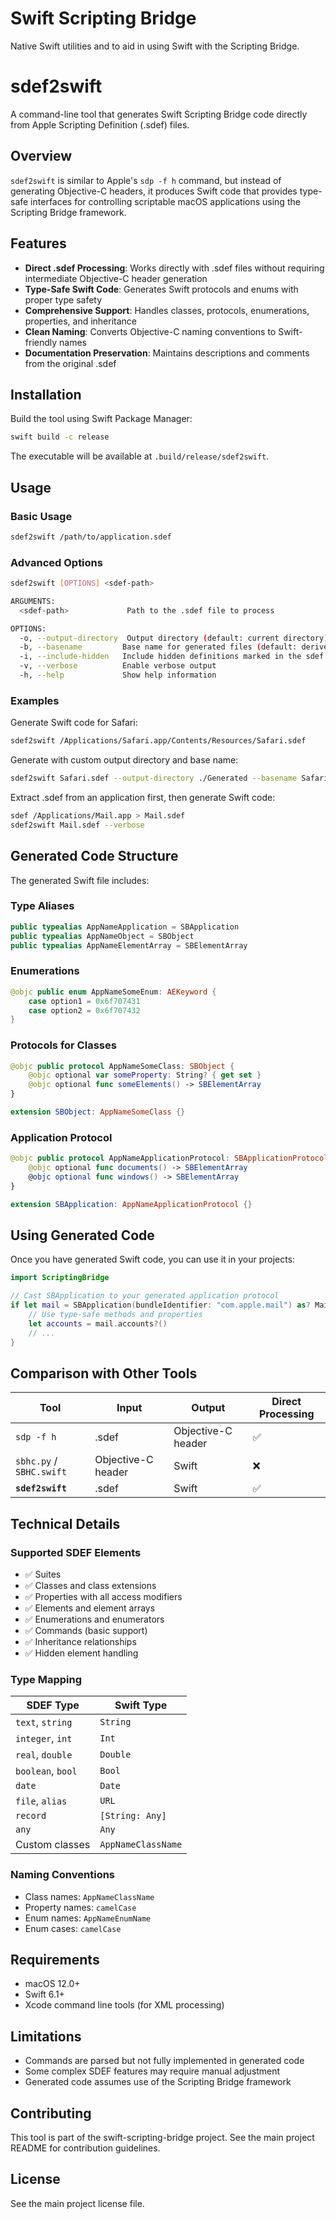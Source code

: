 # Swift Scripting Bridge

Native Swift utilities and to aid in using Swift with the Scripting Bridge.



# sdef2swift

A command-line tool that generates Swift Scripting Bridge code directly from Apple Scripting Definition (.sdef) files.

## Overview

`sdef2swift` is similar to Apple's `sdp -f h` command,
but instead of generating Objective-C headers,
it produces Swift code that provides type-safe interfaces
for controlling scriptable macOS applications using the
Scripting Bridge framework.

## Features

- **Direct .sdef Processing**: Works directly with .sdef files without requiring intermediate Objective-C header generation
- **Type-Safe Swift Code**: Generates Swift protocols and enums with proper type safety
- **Comprehensive Support**: Handles classes, protocols, enumerations, properties, and inheritance
- **Clean Naming**: Converts Objective-C naming conventions to Swift-friendly names
- **Documentation Preservation**: Maintains descriptions and comments from the original .sdef

## Installation

Build the tool using Swift Package Manager:

```bash
swift build -c release
```

The executable will be available at `.build/release/sdef2swift`.

## Usage

### Basic Usage

```bash
sdef2swift /path/to/application.sdef
```

### Advanced Options

```bash
sdef2swift [OPTIONS] <sdef-path>

ARGUMENTS:
  <sdef-path>             Path to the .sdef file to process

OPTIONS:
  -o, --output-directory  Output directory (default: current directory)
  -b, --basename         Base name for generated files (default: derived from sdef filename)
  -i, --include-hidden   Include hidden definitions marked in the sdef
  -v, --verbose          Enable verbose output
  -h, --help             Show help information
```

### Examples

Generate Swift code for Safari:
```bash
sdef2swift /Applications/Safari.app/Contents/Resources/Safari.sdef
```

Generate with custom output directory and base name:
```bash
sdef2swift Safari.sdef --output-directory ./Generated --basename SafariScripting
```

Extract .sdef from an application first, then generate Swift code:
```bash
sdef /Applications/Mail.app > Mail.sdef
sdef2swift Mail.sdef --verbose
```

## Generated Code Structure

The generated Swift file includes:

### Type Aliases
```swift
public typealias AppNameApplication = SBApplication
public typealias AppNameObject = SBObject
public typealias AppNameElementArray = SBElementArray
```

### Enumerations
```swift
@objc public enum AppNameSomeEnum: AEKeyword {
    case option1 = 0x6f707431
    case option2 = 0x6f707432
}
```

### Protocols for Classes
```swift
@objc public protocol AppNameSomeClass: SBObject {
    @objc optional var someProperty: String? { get set }
    @objc optional func someElements() -> SBElementArray
}

extension SBObject: AppNameSomeClass {}
```

### Application Protocol
```swift
@objc public protocol AppNameApplicationProtocol: SBApplicationProtocol {
    @objc optional func documents() -> SBElementArray
    @objc optional func windows() -> SBElementArray
}

extension SBApplication: AppNameApplicationProtocol {}
```

## Using Generated Code

Once you have generated Swift code, you can use it in your projects:

```swift
import ScriptingBridge

// Cast SBApplication to your generated application protocol
if let mail = SBApplication(bundleIdentifier: "com.apple.mail") as? MailApplicationProtocol {
    // Use type-safe methods and properties
    let accounts = mail.accounts?()
    // ...
}
```

## Comparison with Other Tools

| Tool | Input | Output | Direct Processing |
|------|-------|--------|------------------|
| `sdp -f h` | .sdef | Objective-C header | ✅ |
| `sbhc.py` / `SBHC.swift` | Objective-C header | Swift | ❌ |
| **`sdef2swift`** | .sdef | Swift | ✅ |

## Technical Details

### Supported SDEF Elements

- ✅ Suites
- ✅ Classes and class extensions
- ✅ Properties with all access modifiers
- ✅ Elements and element arrays
- ✅ Enumerations and enumerators
- ✅ Commands (basic support)
- ✅ Inheritance relationships
- ✅ Hidden element handling

### Type Mapping

| SDEF Type | Swift Type |
|-----------|------------|
| `text`, `string` | `String` |
| `integer`, `int` | `Int` |
| `real`, `double` | `Double` |
| `boolean`, `bool` | `Bool` |
| `date` | `Date` |
| `file`, `alias` | `URL` |
| `record` | `[String: Any]` |
| `any` | `Any` |
| Custom classes | `AppNameClassName` |

### Naming Conventions

- Class names: `AppNameClassName`
- Property names: `camelCase`
- Enum names: `AppNameEnumName`
- Enum cases: `camelCase`

## Requirements

- macOS 12.0+
- Swift 6.1+
- Xcode command line tools (for XML processing)

## Limitations

- Commands are parsed but not fully implemented in generated code
- Some complex SDEF features may require manual adjustment
- Generated code assumes use of the Scripting Bridge framework

## Contributing

This tool is part of the swift-scripting-bridge project. See the main project README for contribution guidelines.

## License

See the main project license file.